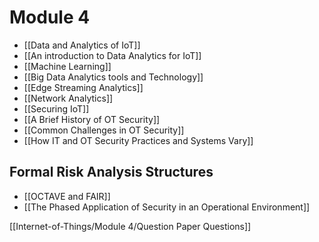 # Module 4
- [[Data and Analytics of IoT]]
- [[An introduction to Data Analytics for IoT]]
- [[Machine Learning]]
- [[Big Data Analytics tools and Technology]]
- [[Edge Streaming Analytics]]
- [[Network Analytics]]
- [[Securing IoT]]
- [[A Brief History of OT Security]]
- [[Common Challenges in OT Security]]
- [[How IT and OT Security Practices and Systems Vary]]

## Formal Risk Analysis Structures
- [[OCTAVE and FAIR]]
- [[The Phased Application of Security in an Operational Environment]]

[[Internet-of-Things/Module 4/Question Paper Questions]]